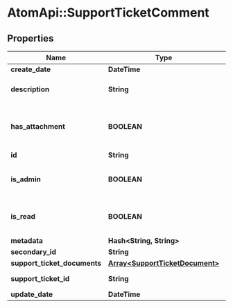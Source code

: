 # AtomApi::SupportTicketComment

## Properties
Name | Type | Description | Notes
------------ | ------------- | ------------- | -------------
**create_date** | **DateTime** |  | [optional] 
**description** | **String** | SupportTicket Comment Description | [optional] 
**has_attachment** | **BOOLEAN** | Does the SupportTicket Comment contain an attachment | [optional] 
**id** | **String** |  | [optional] 
**is_admin** | **BOOLEAN** | Is the SupportTicket Comment an admin | [optional] 
**is_read** | **BOOLEAN** | Is the SupportTicket Comment read | [optional] 
**metadata** | **Hash&lt;String, String&gt;** |  | [optional] 
**secondary_id** | **String** |  | [optional] 
**support_ticket_documents** | [**Array&lt;SupportTicketDocument&gt;**](SupportTicketDocument.md) |  | [optional] 
**support_ticket_id** | **String** | SupportTicket Id | 
**update_date** | **DateTime** |  | [optional] 


